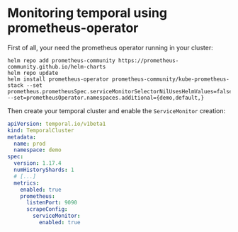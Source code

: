 # Monitoring temporal using prometheus-operator

First of all, your need the prometheus operator running in your cluster:

```
helm repo add prometheus-community https://prometheus-community.github.io/helm-charts
helm repo update
helm install prometheus-operator prometheus-community/kube-prometheus-stack --set prometheus.prometheusSpec.serviceMonitorSelectorNilUsesHelmValues=false --set=prometheusOperator.namespaces.additional={demo,default,}
```

Then create your temporal cluster and enable the `ServiceMonitor` creation:

```yaml
apiVersion: temporal.io/v1beta1
kind: TemporalCluster
metadata:
  name: prod
  namespace: demo
spec:
  version: 1.17.4
  numHistoryShards: 1
  # [...]
  metrics:
    enabled: true
    prometheus:
      listenPort: 9090
      scrapeConfig:
        serviceMonitor:
          enabled: true
```